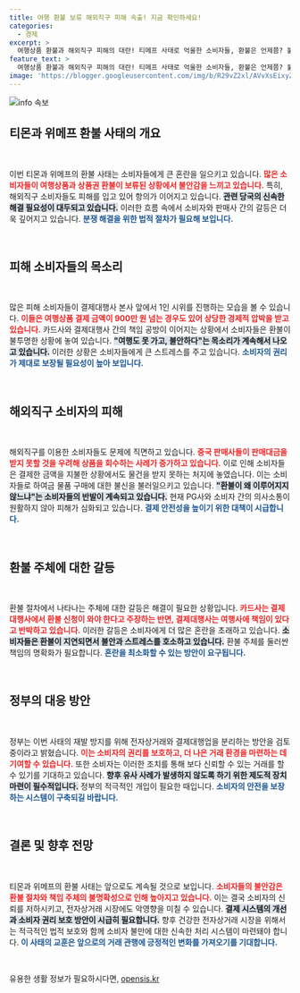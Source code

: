 ```yaml
---
title: 여행 환불 보류 해외직구 피해 속출! 지금 확인하세요!
categories:
  - 경제
excerpt: >
  여행상품 환불과 해외직구 피해의 대란! 티메프 사태로 억울한 소비자들, 환불은 언제쯤? 불안한 기다림 속에서 폭염도 막지 못하는 시위. 진실이 밝혀질 그날, 당신도 함께할 준비 되셨나요?
feature_text: >
  여행상품 환불과 해외직구 피해의 대란! 티메프 사태로 억울한 소비자들, 환불은 언제쯤? 불안한 기다림 속에서 폭염도 막지 못하는 시위. 진실이 밝혀질 그날, 당신도 함께할 준비 되셨나요?
image: 'https://blogger.googleusercontent.com/img/b/R29vZ2xl/AVvXsEixyZcFfHzMRdzZMjFBmAUKJYCLCGyLL1o632UiGVXcaFdKo_bkvkuCioo0uUKlGfBVcT3P84aROyZIXSBEx3Aw5nCQ3pTgDom1WDC4m8eifvWiAmWEEVb4x6G_l8C0QH225ldMjyaFvpxGEBGNO37VmDTDMHGhJPq73UglMfDca1-0aw/s1600/blogspot.png'
---
```


<p><img src="https://blogger.googleusercontent.com/img/b/R29vZ2xl/AVvXsEixyZcFfHzMRdzZMjFBmAUKJYCLCGyLL1o632UiGVXcaFdKo_bkvkuCioo0uUKlGfBVcT3P84aROyZIXSBEx3Aw5nCQ3pTgDom1WDC4m8eifvWiAmWEEVb4x6G_l8C0QH225ldMjyaFvpxGEBGNO37VmDTDMHGhJPq73UglMfDca1-0aw/s1600/blogspot.png" alt="info 속보" /></p>

<h2 data-ke-size="size26">티몬과 위메프 환불 사태의 개요</h2>

<p data-ke-size="size16">&nbsp;</p>

<p>이번 티몬과 위메프의 환불 사태는 소비자들에게 큰 혼란을 일으키고 있습니다. <b><span style="color: #ee2323;">많은 소비자들이 여행상품과 상품권 환불이 보류된 상황에서 불안감을 느끼고 있습니다.</span></b> 특히, 해외직구 소비자들도 피해를 입고 있어 항의가 이어지고 있습니다. <b><span style="background-color: #21538527;">관련 당국의 신속한 해결 필요성이 대두되고 있습니다.</span></b> 이러한 흐름 속에서 소비자와 판매사 간의 갈등은 더욱 깊어지고 있습니다. <b><span style="color: #1a5490;">분쟁 해결을 위한 법적 절차가 필요해 보입니다.</span></b></p>

<p data-ke-size="size16">&nbsp;</p>

<h2 data-ke-size="size26">피해 소비자들의 목소리</h2>

<p data-ke-size="size16">&nbsp;</p>

<p>많은 피해 소비자들이 결제대행사 본사 앞에서 1인 시위를 진행하는 모습을 볼 수 있습니다. <b><span style="color: #ee2323;">이들은 여행상품 결제 금액이 900만 원 넘는 경우도 있어 상당한 경제적 압박을 받고 있습니다.</span></b> 카드사와 결제대행사 간의 책임 공방이 이어지는 상황에서 소비자들은 환불이 불투명한 상황에 놓여 있습니다. <b><span style="background-color: #21538527;">"여행도 못 가고, 불안하다"는 목소리가 계속해서 나오고 있습니다.</span></b> 이러한 상황은 소비자들에게 큰 스트레스를 주고 있습니다. <b><span style="color: #1a5490;">소비자의 권리가 제대로 보장될 필요성이 높아 보입니다.</span></b></p>

<p data-ke-size="size16">&nbsp;</p>

<h2 data-ke-size="size26">해외직구 소비자의 피해</h2>

<p data-ke-size="size16">&nbsp;</p>

<p>해외직구를 이용한 소비자들도 문제에 직면하고 있습니다. <b><span style="color: #ee2323;">중국 판매사들이 판매대금을 받지 못할 것을 우려해 상품을 회수하는 사례가 증가하고 있습니다.</span></b> 이로 인해 소비자들은 결제한 금액을 지불한 상황에서도 물건을 받지 못하는 처지에 놓였습니다. 이는 소비자들로 하여금 물품 구매에 대한 불신을 불러일으키고 있습니다. <b><span style="background-color: #21538527;">"환불이 왜 이루어지지 않느냐"는 소비자들의 반발이 계속되고 있습니다.</span></b> 현재 PG사와 소비자 간의 의사소통이 원활하지 않아 피해가 심화되고 있습니다. <b><span style="color: #1a5490;">결제 안전성을 높이기 위한 대책이 시급합니다.</span></b></p>

<p data-ke-size="size16">&nbsp;</p>

<h2 data-ke-size="size26">환불 주체에 대한 갈등</h2>

<p data-ke-size="size16">&nbsp;</p>

<p>환불 절차에서 나타나는 주체에 대한 갈등은 해결이 필요한 상황입니다. <b><span style="color: #ee2323;">카드사는 결제대행사에서 환불 신청이 와야 한다고 주장하는 반면, 결제대행사는 여행사에 책임이 있다고 반박하고 있습니다.</span></b> 이러한 갈등은 소비자에게 더 많은 혼란을 초래하고 있습니다. <b><span style="background-color: #21538527;">소비자들은 환불이 지연되면서 불안과 스트레스를 호소하고 있습니다.</span></b> 환불 주체를 둘러싼 책임의 명확화가 필요합니다. <b><span style="color: #1a5490;">혼란을 최소화할 수 있는 방안이 요구됩니다.</span></b></p>

<p data-ke-size="size16">&nbsp;</p>

<h2 data-ke-size="size26">정부의 대응 방안</h2>

<p data-ke-size="size16">&nbsp;</p>

<p>정부는 이번 사태의 재발 방지를 위해 전자상거래와 결제대행업을 분리하는 방안을 검토 중이라고 밝혔습니다. <b><span style="color: #ee2323;">이는 소비자의 권리를 보호하고, 더 나은 거래 환경을 마련하는 데 기여할 수 있습니다.</span></b> 또한 소비자는 이러한 조치를 통해 보다 신뢰할 수 있는 거래를 할 수 있기를 기대하고 있습니다. <b><span style="background-color: #21538527;">향후 유사 사례가 발생하지 않도록 하기 위한 제도적 장치 마련이 필수적입니다.</span></b> 정부의 적극적인 개입이 필요한 때입니다. <b><span style="color: #1a5490;">소비자의 안전을 보장하는 시스템이 구축되길 바랍니다.</span></b></p>

<p data-ke-size="size16">&nbsp;</p>

<h2 data-ke-size="size26">결론 및 향후 전망</h2>

<p data-ke-size="size16">&nbsp;</p>

<p>티몬과 위메프의 환불 사태는 앞으로도 계속될 것으로 보입니다. <b><span style="color: #ee2323;">소비자들의 불안감은 환불 절차와 책임 주체의 불명확성으로 인해 높아지고 있습니다.</span></b> 이는 결국 소비자의 신뢰를 저하시키고, 전자상거래 시장에도 악영향을 미칠 수 있습니다. <b><span style="background-color: #21538527;">결제 시스템의 개선과 소비자 권리 보호 방안이 시급히 필요합니다.</span></b> 향후 건강한 전자상거래 시장을 위해서는 적극적인 법적 보호와 함께 소비자 불만에 대한 신속한 처리 시스템이 마련돼야 합니다. <b><span style="color: #1a5490;">이 사태의 교훈은 앞으로의 거래 관행에 긍정적인 변화를 가져오기를 기대합니다.</span></b></p>

<p data-ke-size="size16">&nbsp;</p>
유용한 생활 정보가 필요하시다면, <a href="https://opensis.kr" rel="dofollow">opensis.kr</a>


